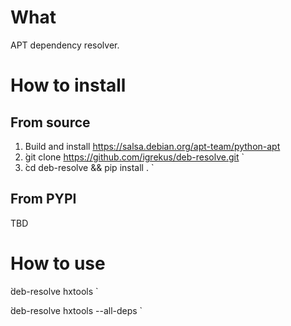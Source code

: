 # What

APT dependency resolver.

# How to install

## From source

1. Build and install https://salsa.debian.org/apt-team/python-apt
2.  ̀git clone https://github.com/igrekus/deb-resolve.git ̀
3.  ̀cd deb-resolve && pip install . ̀

## From PYPI

TBD

# How to use

 ̀deb-resolve hxtools ̀

 ̀deb-resolve hxtools --all-deps ̀
